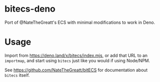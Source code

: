 # bitecs-deno
Port of @NateTheGreatt's ECS with minimal modifications to work in Deno.

# Usage

Import from https://deno.land/x/bitecs/index.mjs, or add that URL to an `importmap`, and start using `bitecs` just like you would if using Node/NPM.

See https://github.com/NateTheGreatt/bitECS for documentation about `bitecs` itself.

